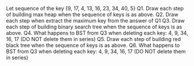 Let sequence of the key {9, 17, 4, 13, 16, 23, 34, 40, 5}
Q1. Draw each step of building max heap when the sequence of keys is as above.
Q2. Draw each step when extract the maximum key from the answer of Q1
Q3. Draw each step of building binary search tree when the sequence of keys is as above.
Q4. What happens to BST from Q3 when deleting each key: 4, 9, 34, 16, 17 (DO NOT delete them in series)
Q5. Draw each step of building red black tree when the sequence of keys is as above.
Q6. What happens to BST from Q3 when deleting each key: 4, 9, 34, 16, 17 (DO NOT delete them in series)
